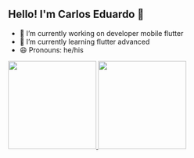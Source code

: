 ## Hello! I'm Carlos Eduardo 👋

- 🔭 I’m currently working on developer mobile flutter
- 🌱 I’m currently learning flutter advanced
- 😄 Pronouns: he/his

<div>
  <a href="https://github.com/cadumeneses">
  <img height="180rem" src="https://github-readme-stats.vercel.app/api?username=cadumeneses&show_icons=true&theme=dracula&include_all_commits=true&count_private=true"/>
  <img height="180rem" src="https://github-readme-stats.vercel.app/api/top-langs/?username=cadumeneses&layout=compact&langs_count=16&theme=dracula">
</div>


<div>
  
</div>

